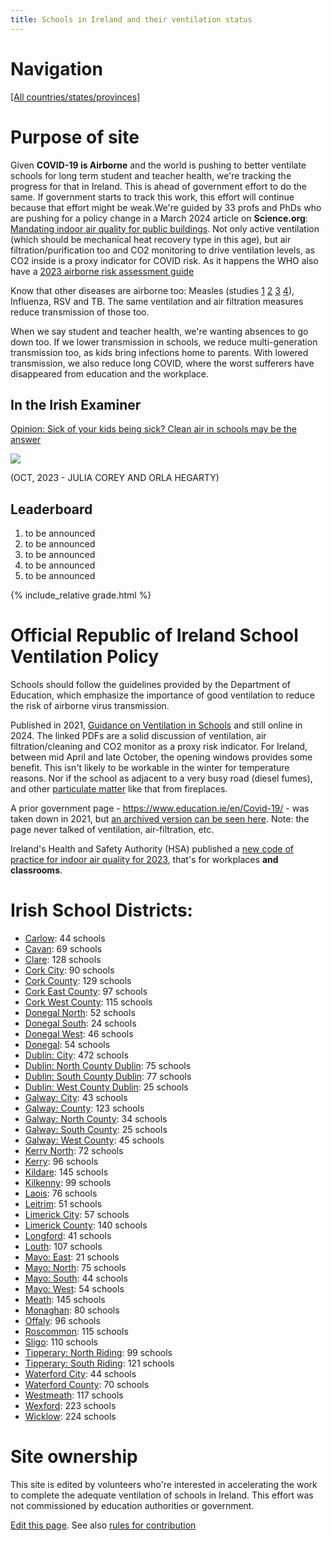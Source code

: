 ```yaml
---
title: Schools in Ireland and their ventilation status
---
```


# Navigation

[[All countries/states/provinces]](..)

# Purpose of site

Given **COVID-19 is Airborne** and the world is pushing to better ventilate schools for long term student and teacher health, we're tracking the progress for that in Ireland. This is ahead of government effort to do the same. If government starts to track this work, this effort will continue because that effort might be weak.We're guided by 33 profs and PhDs who are pushing for a policy change in a March 2024 article on **Science.org**: [Mandating indoor air quality for public buildings](https://drive.google.com/file/d/16l_IH47cQtC7fFuafvHca7ORNVGITxx8/view). Not only active ventilation (which should be mechanical heat recovery type in this age), but air filtration/purification too and CO2 monitoring to drive ventilation levels, as CO2 inside is a proxy indicator for COVID risk. As it happens the WHO also have a [2023 airborne risk assessment guide](https://iris.who.int/handle/10665/376346)

Know that other diseases are airborne too: Measles (studies [1](https://www.ncbi.nlm.nih.gov/pmc/articles/PMC2810934/pdf/10982072.pdf) [2](https://www.ncbi.nlm.nih.gov/pmc/articles/PMC3880795/pdf/nihms532643.pdf) [3](https://pubmed.ncbi.nlm.nih.gov/31257413/) [4](https://www.sciencedirect.com/science/article/pii/S0196655316305363)), Influenza, RSV and TB. The same ventilation and air filtration measures reduce transmission of those too.

 When we say student and teacher health, we're wanting absences to go down too. If we lower transmission in schools, we reduce multi-generation transmission too, as kids bring infections home to parents. With lowered transmission, we also reduce long COVID, where the worst sufferers have disappeared from education and the workplace.

## In the Irish Examiner

[Opinion: Sick of your kids being sick? Clean air in schools may be the answer](https://www.irishexaminer.com/opinion/commentanalysis/arid-41242243.html) 

![](https://www.irishexaminer.com/cms_media/module_img/7581/3790981_1_articlelarge_Corsi-Rosenthal_20Box_20in_20Classroom_1_1_.jpg)

(OCT, 2023 - JULIA COREY AND ORLA HEGARTY)

## Leaderboard

1. to be announced
2. to be announced
3. to be announced
4. to be announced
5. to be announced

{% include_relative grade.html %}

# Official Republic of Ireland School Ventilation Policy

Schools should follow the guidelines provided by the Department of Education, which emphasize the importance of good ventilation to reduce the risk of airborne virus transmission. 

Published in 2021, [Guidance on Ventilation in Schools](https://www.gov.ie/en/publication/ad236-guidance-on-ventilation-in-schools/) and still online in 2024. The linked PDFs are a solid discussion of ventilation, air filtration/cleaning and CO2 monitor as a proxy risk indicator. For Ireland, between mid April and late October, the opening windows provides some benefit. This isn't likely to be workable in the winter for temperature reasons. Nor if the school as adjacent to a very busy road (diesel fumes), and other [particulate matter](https://www.epa.ie/environment-and-you/air/air-pollutants/#:~:text=Fine%20particulate%20matter,premature%20deaths%20in%20Ireland%20annually.) like that from fireplaces.

A prior government page - <https://www.education.ie/en/Covid-19/> - was taken down in 2021, but [an archived version can be seen here](https://web.archive.org/web/20210109215847/https://www.education.ie/en/Covid-19/). Note: the page never talked of ventilation, air-filtration, etc.


Ireland's Health and Safety Authority (HSA) published a [new code of practice for indoor air quality for 2023](
https://www.hsa.ie/eng/publications_and_forms/publications/latest_publications/code_of_practice_for_indoor_air_quality.104818.shortcut.html), that's for workplaces **and classrooms**.

# Irish School Districts:

- [Carlow](Carlow/): 44 schools
- [Cavan](Cavan/): 69 schools
- [Clare](Clare/): 128 schools
- [Cork City](Cork_City/): 90 schools
- [Cork County](Cork_County/): 129 schools
- [Cork East County](Cork_East_County/): 97 schools
- [Cork West County](Cork_West_County/): 115 schools
- [Donegal North](Donegal_North/): 52 schools
- [Donegal South](Donegal_South/): 24 schools
- [Donegal West](Donegal_West/): 46 schools
- [Donegal](Donegal/): 54 schools
- [Dublin: City](Dublin_City/): 472 schools
- [Dublin: North County Dublin](Dublin_North_County_Dublin/): 75 schools
- [Dublin: South County Dublin](Dublin_South_County_Dublin/): 77 schools
- [Dublin: West County Dublin](Dublin_West_County_Dublin/): 25 schools
- [Galway: City](Galway_City/): 43 schools
- [Galway: County](Galway_County/): 123 schools
- [Galway: North County](Galway_North_County/): 34 schools
- [Galway: South County](Galway_South_County/): 25 schools
- [Galway: West County](Galway_West_County/): 45 schools
- [Kerry North](Kerry_North/): 72 schools
- [Kerry](Kerry/): 96 schools
- [Kildare](Kildare/): 145 schools
- [Kilkenny](Kilkenny/): 99 schools
- [Laois](Laois/): 76 schools
- [Leitrim](Leitrim/): 51 schools
- [Limerick City](Limerick_City/): 57 schools
- [Limerick County](Limerick_County/): 140 schools
- [Longford](Longford/): 41 schools
- [Louth](Louth/): 107 schools
- [Mayo: East](Mayo_East/): 21 schools
- [Mayo: North](Mayo_North/): 75 schools
- [Mayo: South](Mayo_South/): 44 schools
- [Mayo: West](Mayo_West/): 54 schools
- [Meath](Meath/): 145 schools
- [Monaghan](Monaghan/): 80 schools
- [Offaly](Offaly/): 96 schools
- [Roscommon](Roscommon/): 115 schools
- [Sligo](Sligo/): 110 schools
- [Tipperary: North Riding](Tipperary_N.R/): 99 schools
- [Tipperary: South Riding](Tipperary_S.R/): 121 schools
- [Waterford City](Waterford_City/): 44 schools
- [Waterford County](Waterford_County/): 70 schools
- [Westmeath](Westmeath/): 117 schools
- [Wexford](Wexford/): 223 schools
- [Wicklow](Wicklow/): 224 schools


# Site ownership

This site is edited by volunteers who're interested in accelerating the work to complete the adequate ventilation of schools in Ireland. This effort was not commissioned by education authorities or government.

[Edit this page](https://github.com/ventilate-schools/Ireland/edit/main/index.md). See also [rules for contribution](./contribution_rules/)